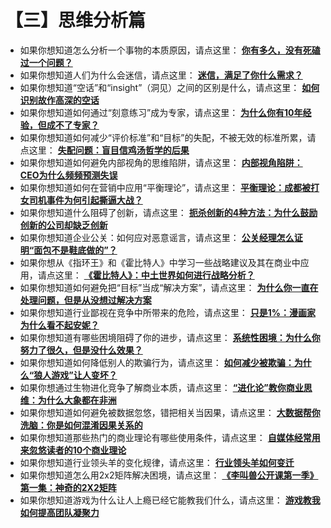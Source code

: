 # **【三】思维分析篇**

- 如果你想知道怎么分析一个事物的本质原因，请点这里：
**[你有多久，没有死磕过一个问题？](http://mp.weixin.qq.com/s?__biz=MzA5NTMxOTczOA==&mid=2650441428&idx=1&sn=d47291663910553337196b2f1eb8b7aa&scene=21#wechat_redirect)**
- 如果你想知道人们为什么会迷信，请点这里：
[**迷信，满足了你什么需求？**](http://mp.weixin.qq.com/s?__biz=MzA5NTMxOTczOA==&mid=402058880&idx=1&sn=08a74fe639fd1e733c42134f1c3eae31&scene=21#wechat_redirect)
- 如果你想知道“空话”和“insight”（洞见）之间的区别是什么，请点这里：
[**如何识别故作高深的空话**](http://mp.weixin.qq.com/s?__biz=MzA5NTMxOTczOA==&mid=400915964&idx=1&sn=e92989c09bdb44937d3f6f41f36882f7&scene=21#wechat_redirect)
- 如果你想知道如何通过“刻意练习”成为专家，请点这里：
[**为什么你有10年经验，但成不了专家？**](http://mp.weixin.qq.com/s?__biz=MzA5NTMxOTczOA==&mid=208796062&idx=1&sn=a700d18b13ea165431ea66e0056efe58&scene=21#wechat_redirect)
- 如果你想知道如何减少“评价标准”和“目标”的失配，不被无效的标准所累，请点这里：
[**失配问题：盲目信鸡汤哲学的后果**](http://mp.weixin.qq.com/s?__biz=MzA5NTMxOTczOA==&mid=205604276&idx=1&sn=af16ff5e5a8d346f6257028b6cde9ad7&scene=21#wechat_redirect)
- 如果你想知道如何避免内部视角的思维陷阱，请点这里：
[**内部视角陷阱：CEO为什么频频预测失误**](http://mp.weixin.qq.com/s?__biz=MzA5NTMxOTczOA==&mid=205379779&idx=1&sn=37660d71c0c321c20c7a451b95755b9f&scene=21#wechat_redirect)
- 如果你想知道如何在营销中应用“平衡理论”，请点这里：
[**平衡理论：成都被打女司机事件为何引起撕逼大战？**](http://mp.weixin.qq.com/s?__biz=MzA5NTMxOTczOA==&mid=205146830&idx=1&sn=cb81c74ad313f822ba9997526fc5a3c0&scene=21#wechat_redirect)
- 如果你想知道什么阻碍了创新，请点这里：
[**扼杀创新的4种方法：为什么鼓励创新的公司却缺乏创新**](http://mp.weixin.qq.com/s?__biz=MzA5NTMxOTczOA==&mid=204564254&idx=1&sn=5ee644f3fa66a7c5bdcb4936076adc83&scene=21#wechat_redirect)
- 如果你想知道企业公关：如何应对恶意谣言，请点这里：
[**公关经理怎么证明“面包不是鞋底做的”？**](http://mp.weixin.qq.com/s?__biz=MzA5NTMxOTczOA==&mid=204014920&idx=1&sn=22da66cc12f24514458eb8dff774aa8e&scene=21#wechat_redirect)
- 如果你想从《指环王》和《霍比特人》中学习一些战略建议及其在商业中应用，请点这里：
[**《霍比特人》：中土世界如何进行战略分析？**](http://mp.weixin.qq.com/s?__biz=MzA5NTMxOTczOA==&mid=202747901&idx=1&sn=98549cb4cfa658c7eaabfe8bdbd0c76f&scene=21#wechat_redirect)
- 如果你想知道如何避免把“目标”当成“解决方案”，请点这里：
[**为什么你一直在处理问题，但是从没想过解决方案**](http://mp.weixin.qq.com/s?__biz=MzA5NTMxOTczOA==&mid=202407003&idx=1&sn=f51339b990c908b95eb99636313167d5&scene=21#wechat_redirect)
- 如果你想知道行业鄙视在竞争中所带来的危险，请点这里：
[**只是1%：漫画家为什么看不起安妮？**](http://mp.weixin.qq.com/s?__biz=MzA5NTMxOTczOA==&mid=201842484&idx=1&sn=6d07a66e66362ec21689bd9672349470&scene=21#wechat_redirect)
- 如果你想知道有哪些困境阻碍了你的进步，请点这里：
[**系统性困境：为什么你努力了很久，但是没什么效果？**](http://mp.weixin.qq.com/s?__biz=MzA5NTMxOTczOA==&mid=201095158&idx=1&sn=f79662062017d93aae815264677e6edd&scene=21#wechat_redirect)
- 如果你想知道如何降低别人的欺骗行为，请点这里：
[**如何减少被欺骗：为什么“狼人游戏”让人变坏？**](http://mp.weixin.qq.com/s?__biz=MzA5NTMxOTczOA==&mid=200829951&idx=1&sn=43b1f7402fa699f21425d4806895854c&scene=21#wechat_redirect)
- 如果你想通过生物进化竞争了解商业本质，请点这里：
[**“进化论”教你商业思维：为什么大象都在非洲**](http://mp.weixin.qq.com/s?__biz=MzA5NTMxOTczOA==&mid=200806574&idx=1&sn=2db9c4d30d1e9c125da70a816f2b8cda&scene=21#wechat_redirect)
- 如果你想知道如何避免被数据忽悠，错把相关当因果，请点这里：
[**大数据帮你洗脑：你是如何混淆因果关系的**](http://mp.weixin.qq.com/s?__biz=MzA5NTMxOTczOA==&mid=200559357&idx=1&sn=3f2083cd4f58304a8cdb3f39f14217d6&scene=21#wechat_redirect)
- 如果你想知道那些热门的商业理论有哪些使用条件，请点这里：
[**自媒体经常用来忽悠读者的10个商业理论**](http://mp.weixin.qq.com/s?__biz=MzA5NTMxOTczOA==&mid=200529122&idx=1&sn=c7072eb305087342665a137f2fb98502&scene=21#wechat_redirect)
- 如果你想知道行业领头羊的变化规律，请点这里：
[**行业领头羊如何变迁**](http://mp.weixin.qq.com/s?__biz=MzA5NTMxOTczOA==&mid=200199933&idx=1&sn=c3c5d713639e286ff946dc9365a2c5c6&scene=21#wechat_redirect)
- 如果你想知道怎么用2x2矩阵解决困境，请点这里：
[**《李叫兽公开课第一季》第一集：神奇的2X2矩阵**](http://mp.weixin.qq.com/s?__biz=MzA5NTMxOTczOA==&mid=200138877&idx=1&sn=a72413fa62d6b8c26c505ec4ceab867f&scene=21#wechat_redirect)
- 如果你想知道游戏为什么让人上瘾已经它能教我们什么，请点这里：
[**游戏教我如何提高团队凝聚力**](http://mp.weixin.qq.com/s?__biz=MzA5NTMxOTczOA==&mid=200131351&idx=1&sn=81f30c0ec35f5a6ed0ab4a028fe157bc&scene=21#wechat_redirect)